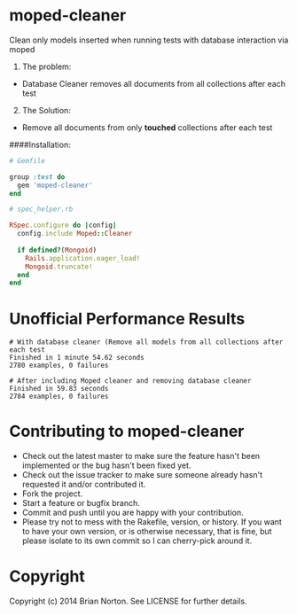 moped-cleaner
=============

Clean only models inserted when running tests with database interaction via moped

1. The problem:
  - Database Cleaner removes all documents from all collections after each test
  
2. The Solution:
  - Remove all documents from only **touched** collections after each test

####Installation:
```ruby
# Gemfile

group :test do
  gem 'moped-cleaner'
end

```

```ruby
# spec_helper.rb

RSpec.configure do |config|
  config.include Moped::Cleaner
  
  if defined?(Mongoid)
    Rails.application.eager_load!
    Mongoid.truncate!
  end
end
```

Unofficial Performance Results
=============
```
# With database cleaner (Remove all models from all collections after each test
Finished in 1 minute 54.62 seconds
2780 examples, 0 failures

# After including Moped cleaner and removing database cleaner
Finished in 59.83 seconds
2784 examples, 0 failures
```

Contributing to moped-cleaner
=============

* Check out the latest master to make sure the feature hasn't been implemented or the bug hasn't been fixed yet.
* Check out the issue tracker to make sure someone already hasn't requested it and/or contributed it.
* Fork the project.
* Start a feature or bugfix branch.
* Commit and push until you are happy with your contribution.
* Please try not to mess with the Rakefile, version, or history. If you want to have your own version, or is otherwise necessary, that is fine, but please isolate to its own commit so I can cherry-pick around it.

Copyright
=============

Copyright (c) 2014 Brian Norton. See LICENSE for
further details.
